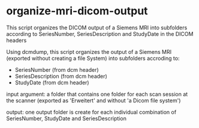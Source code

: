 # organize-mri-dicom-output
This script organizes the DICOM output of a Siemens MRI into subfolders according to SeriesNumber, SeriesDescription and StudyDate in the DICOM headers


Using dcmdump, this script organizes the output of a Siemens MRI (exported without creating a file System) into subfolders accroding to:

   - SeriesNumber (from dcm header)
   - SeriesDescription (from dcm header)
   - StudyDate (from dcm header)

input argument: a folder that contains one folder for each scan session at the scanner 
                 (exported as 'Erweitert' and without 'a Dicom file system')

output: one output folder is create for each individual combination of SeriesNumber, StudyDate and SeriesDescription